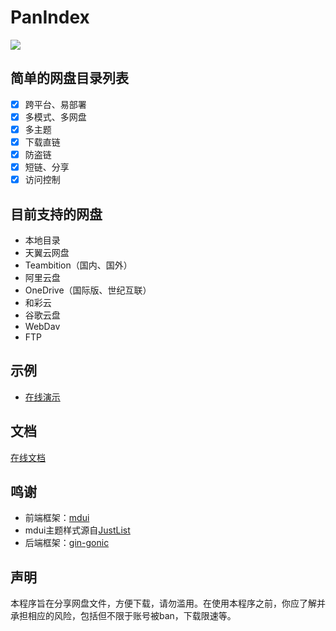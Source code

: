 # PanIndex
[![](https://www.herokucdn.com/deploy/button.png)](https://heroku.com/deploy?template=https://github.com/libsgh/PanIndex-heroku.git)

## 简单的网盘目录列表
- [x] 跨平台、易部署
- [x] 多模式、多网盘
- [x] 多主题
- [x] 下载直链
- [x] 防盗链
- [x] 短链、分享
- [x] 访问控制

## 目前支持的网盘
- 本地目录
- 天翼云网盘
- Teambition（国内、国外）
- 阿里云盘
- OneDrive（国际版、世纪互联）
- 和彩云
- 谷歌云盘
- WebDav
- FTP

## 示例
- [在线演示](https://t1.netrss.icu "https://t1.netrss.icu")
 
## 文档
[在线文档](https://libsgh.github.io/PanIndex/)

## 鸣谢
- 前端框架：[mdui](https://www.mdui.org/)
- mdui主题样式源自[JustList](https://github.com/txperl/JustList)
- 后端框架：[gin-gonic](https://github.com/gin-gonic/gin)

## 声明
本程序旨在分享网盘文件，方便下载，请勿滥用。在使用本程序之前，你应了解并承担相应的风险，包括但不限于账号被ban，下载限速等。
